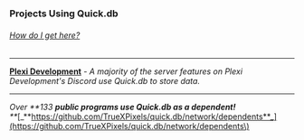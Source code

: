 ### Projects Using Quick.db 

###### [_How do I get here?_](https://goo.gl/forms/KgjhQdWrztUfwHLB2)

---

[**Plexi Development**](https://discord.io/plexidev) - _A majority of the server features on Plexi Development's Discord use Quick.db to store data._

---

_Over **133 **public programs use **Quick.db** as a dependent!**       
**_[_**https://github.com/TrueXPixels/quick.db/network/dependents**_](https://github.com/TrueXPixels/quick.db/network/dependents\)

